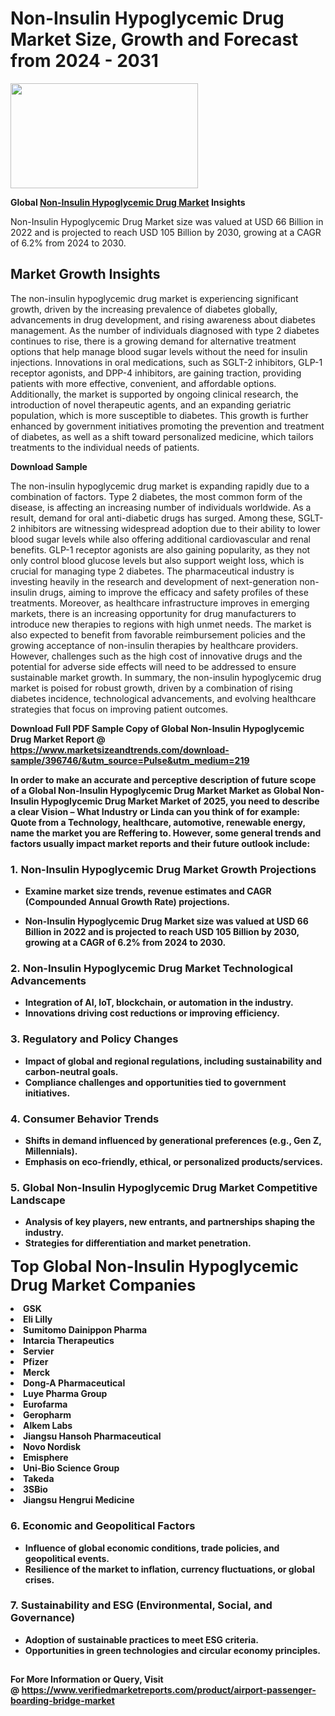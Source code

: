 <H1>Non-Insulin Hypoglycemic Drug Market Size, Growth and Forecast from 2024 - 2031</H1><img class="aligncenter size-medium wp-image-584254" src="https://thirdeyenews.in/wp-content/uploads/2024/09/Global-Market-Research-300x168.jpeg" alt="" width="300" height="168" /><p><strong>Global&nbsp;<a href="https://www.marketsizeandtrends.com/download-sample/396746/&amp;utm_source=Pulse&amp;utm_medium=219">Non-Insulin Hypoglycemic Drug Market</a> Insights</strong></p><p>Non-Insulin Hypoglycemic Drug Market size was valued at USD 66 Billion in 2022 and is projected to reach USD 105 Billion by 2030, growing at a CAGR of 6.2% from 2024 to 2030.</p><p><h2>Market Growth Insights</h2> <p>The non-insulin hypoglycemic drug market is experiencing significant growth, driven by the increasing prevalence of diabetes globally, advancements in drug development, and rising awareness about diabetes management. As the number of individuals diagnosed with type 2 diabetes continues to rise, there is a growing demand for alternative treatment options that help manage blood sugar levels without the need for insulin injections. Innovations in oral medications, such as SGLT-2 inhibitors, GLP-1 receptor agonists, and DPP-4 inhibitors, are gaining traction, providing patients with more effective, convenient, and affordable options. Additionally, the market is supported by ongoing clinical research, the introduction of novel therapeutic agents, and an expanding geriatric population, which is more susceptible to diabetes. This growth is further enhanced by government initiatives promoting the prevention and treatment of diabetes, as well as a shift toward personalized medicine, which tailors treatments to the individual needs of patients.</p> <p><strong>Download Sample</strong></p> <p>The non-insulin hypoglycemic drug market is expanding rapidly due to a combination of factors. Type 2 diabetes, the most common form of the disease, is affecting an increasing number of individuals worldwide. As a result, demand for oral anti-diabetic drugs has surged. Among these, SGLT-2 inhibitors are witnessing widespread adoption due to their ability to lower blood sugar levels while also offering additional cardiovascular and renal benefits. GLP-1 receptor agonists are also gaining popularity, as they not only control blood glucose levels but also support weight loss, which is crucial for managing type 2 diabetes. The pharmaceutical industry is investing heavily in the research and development of next-generation non-insulin drugs, aiming to improve the efficacy and safety profiles of these treatments. Moreover, as healthcare infrastructure improves in emerging markets, there is an increasing opportunity for drug manufacturers to introduce new therapies to regions with high unmet needs. The market is also expected to benefit from favorable reimbursement policies and the growing acceptance of non-insulin therapies by healthcare providers. However, challenges such as the high cost of innovative drugs and the potential for adverse side effects will need to be addressed to ensure sustainable market growth. In summary, the non-insulin hypoglycemic drug market is poised for robust growth, driven by a combination of rising diabetes incidence, technological advancements, and evolving healthcare strategies that focus on improving patient outcomes.</p> <p><strong></p><p><span class=""><strong>Download Full PDF Sample Copy of Global Non-Insulin Hypoglycemic Drug Market Report</strong> @ <a href="https://www.marketsizeandtrends.com/download-sample/396746/&amp;utm_source=Pulse&amp;utm_medium=219" target="_blank">https://www.marketsizeandtrends.com/download-sample/396746/&amp;utm_source=Pulse&amp;utm_medium=219</a></span></p><p>In order to make an accurate and perceptive description of future scope of a Global&nbsp;Non-Insulin Hypoglycemic Drug Market Market as Global&nbsp;Non-Insulin Hypoglycemic Drug Market Market of 2025, you need to describe a clear Vision &ndash; What Industry or Linda can you think of for example: Quote from a Technology, healthcare, automotive, renewable energy, name the market you are Reffering to. However, some general trends and factors usually impact market reports and their future outlook include:</p><h3>1.&nbsp;<strong>Non-Insulin Hypoglycemic Drug Market Growth Projections</strong></h3><ul><li>Examine market size trends, revenue estimates and CAGR (Compounded Annual Growth Rate) projections.</li><li><p>Non-Insulin Hypoglycemic Drug Market size was valued at USD 66 Billion in 2022 and is projected to reach USD 105 Billion by 2030, growing at a CAGR of 6.2% from 2024 to 2030.</p></li></ul><h3>2.&nbsp;<strong>Non-Insulin Hypoglycemic Drug Market Technological Advancements</strong></h3><ul><li>Integration of AI, IoT, blockchain, or automation in the industry.</li><li>Innovations driving cost reductions or improving efficiency.</li></ul><h3>3.&nbsp;<strong>Regulatory and Policy Changes</strong></h3><ul><li>Impact of global and regional regulations, including sustainability and carbon-neutral goals.</li><li>Compliance challenges and opportunities tied to government initiatives.</li></ul><h3>4.&nbsp;<strong>Consumer Behavior Trends</strong></h3><ul><li>Shifts in demand influenced by generational preferences (e.g., Gen Z, Millennials).</li><li>Emphasis on eco-friendly, ethical, or personalized products/services.</li></ul><h3>5.&nbsp;<strong>Global Non-Insulin Hypoglycemic Drug Market Competitive Landscape</strong></h3><ul><li>Analysis of key players, new entrants, and partnerships shaping the industry.</li><li>Strategies for differentiation and market penetration.</li></ul><p data-pm-slice="1 1 []"><span style="color: inherit; font-family: inherit; font-size: 25px;">Top Global Non-Insulin Hypoglycemic Drug Market Companies</span></p><div class="" data-test-id=""><p><li>GSK</li><li> Eli Lilly</li><li> Sumitomo Dainippon Pharma</li><li> Intarcia Therapeutics</li><li> Servier</li><li> Pfizer</li><li> Merck</li><li> Dong-A Pharmaceutical</li><li> Luye Pharma Group</li><li> Eurofarma</li><li> Geropharm</li><li> Alkem Labs</li><li> Jiangsu Hansoh Pharmaceutical</li><li> Novo Nordisk</li><li> Emisphere</li><li> Uni-Bio Science Group</li><li> Takeda</li><li> 3SBio</li><li> Jiangsu Hengrui Medicine</li></p></div><h3>6.&nbsp;<strong>Economic and Geopolitical Factors</strong></h3><ul><li>Influence of global economic conditions, trade policies, and geopolitical events.</li><li>Resilience of the market to inflation, currency fluctuations, or global crises.</li></ul><h3>7.&nbsp;<strong>Sustainability and ESG (Environmental, Social, and Governance)</strong></h3><ul><li>Adoption of sustainable practices to meet ESG criteria.</li><li>Opportunities in green technologies and circular economy principles.</li></ul><h2><strong style="font-size: 14px;">For More Information or Query, Visit @&nbsp;</strong><a style="background-color: #ffffff; font-size: 14px;" href="https://www.marketsizeandtrends.com/report/non-insulin-hypoglycemic-drug-market/" target="_blank">https://www.verifiedmarketreports.com/product/airport-passenger-boarding-bridge-market</a></h2>
